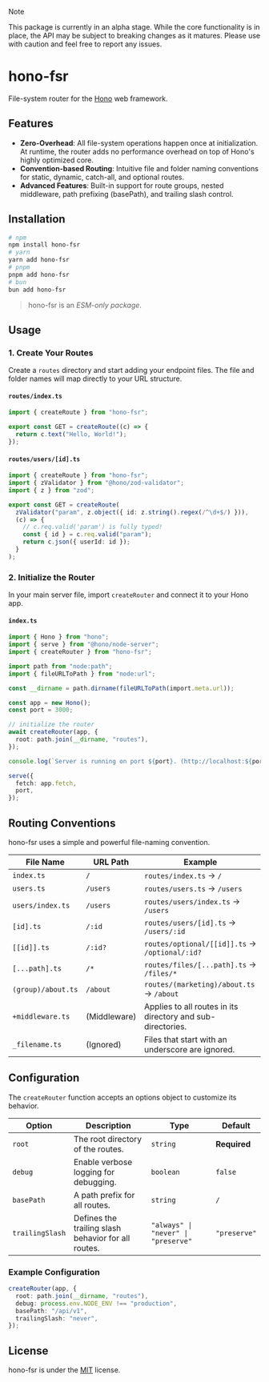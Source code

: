 > [!NOTE]
> This package is currently in an alpha stage. While the core functionality is in place, the API may be subject to breaking changes as it matures. Please use with caution and feel free to report any issues.

# hono-fsr

File-system router for the [Hono](https://hono.dev/) web framework.

## Features

- **Zero-Overhead**: All file-system operations happen once at initialization. At runtime, the router adds no performance overhead on top of Hono's highly optimized core.
- **Convention-based Routing**: Intuitive file and folder naming conventions for static, dynamic, catch-all, and optional routes.
- **Advanced Features**: Built-in support for route groups, nested middleware, path prefixing (basePath), and trailing slash control.

## Installation

```bash
# npm
npm install hono-fsr
# yarn
yarn add hono-fsr
# pnpm
pnpm add hono-fsr
# bun
bun add hono-fsr
```

> hono-fsr is an _ESM-only package_.

## Usage

### 1. Create Your Routes

Create a `routes` directory and start adding your endpoint files. The file and folder names will map directly to your URL structure.

#### `routes/index.ts`

```typescript
import { createRoute } from "hono-fsr";

export const GET = createRoute((c) => {
  return c.text("Hello, World!");
});
```

#### `routes/users/[id].ts`

```typescript
import { createRoute } from "hono-fsr";
import { zValidator } from "@hono/zod-validator";
import { z } from "zod";

export const GET = createRoute(
  zValidator("param", z.object({ id: z.string().regex(/^\d+$/) })),
  (c) => {
    // c.req.valid('param') is fully typed!
    const { id } = c.req.valid("param");
    return c.json({ userId: id });
  }
);
```

### 2. Initialize the Router

In your main server file, import `createRouter` and connect it to your Hono app.

#### `index.ts`

```typescript
import { Hono } from "hono";
import { serve } from "@hono/node-server";
import { createRouter } from "hono-fsr";

import path from "node:path";
import { fileURLToPath } from "node:url";

const __dirname = path.dirname(fileURLToPath(import.meta.url));

const app = new Hono();
const port = 3000;

// initialize the router
await createRouter(app, {
  root: path.join(__dirname, "routes"),
});

console.log(`Server is running on port ${port}. (http://localhost:${port})`);

serve({
  fetch: app.fetch,
  port,
});
```

## Routing Conventions

hono-fsr uses a simple and powerful file-naming convention.

| File Name          | URL Path     | Example                                                     |
| ------------------ | ------------ | ----------------------------------------------------------- |
| `index.ts`         | `/`          | `routes/index.ts` → `/`                                     |
| `users.ts`         | `/users`     | `routes/users.ts` → `/users`                                |
| `users/index.ts`   | `/users`     | `routes/users/index.ts` → `/users`                          |
| `[id].ts`          | `/:id`       | `routes/users/[id].ts` → `/users/:id`                       |
| `[[id]].ts`        | `/:id?`      | `routes/optional/[[id]].ts` → `/optional/:id?`              |
| `[...path].ts`     | `/*`         | `routes/files/[...path].ts` → `/files/*`                    |
| `(group)/about.ts` | `/about`     | `routes/(marketing)/about.ts` → `/about`                    |
| `+middleware.ts`   | (Middleware) | Applies to all routes in its directory and sub-directories. |
| `_filename.ts`     | (Ignored)    | Files that start with an underscore are ignored.            |

## Configuration

The `createRouter` function accepts an options object to customize its behavior.

| Option          | Description                                         | Type                                | Default      |
| --------------- | --------------------------------------------------- | ----------------------------------- | ------------ |
| `root`          | The root directory of the routes.                   | `string`                            | **Required** |
| `debug`         | Enable verbose logging for debugging.               | `boolean`                           | `false`      |
| `basePath`      | A path prefix for all routes.                       | `string`                            | `/`          |
| `trailingSlash` | Defines the trailing slash behavior for all routes. | `"always" \| "never" \| "preserve"` | `"preserve"` |

### Example Configuration

```typescript
createRouter(app, {
  root: path.join(__dirname, "routes"),
  debug: process.env.NODE_ENV !== "production",
  basePath: "/api/v1",
  trailingSlash: "never",
});
```

## License

hono-fsr is under the [MIT](./LICENSE.md) license.
